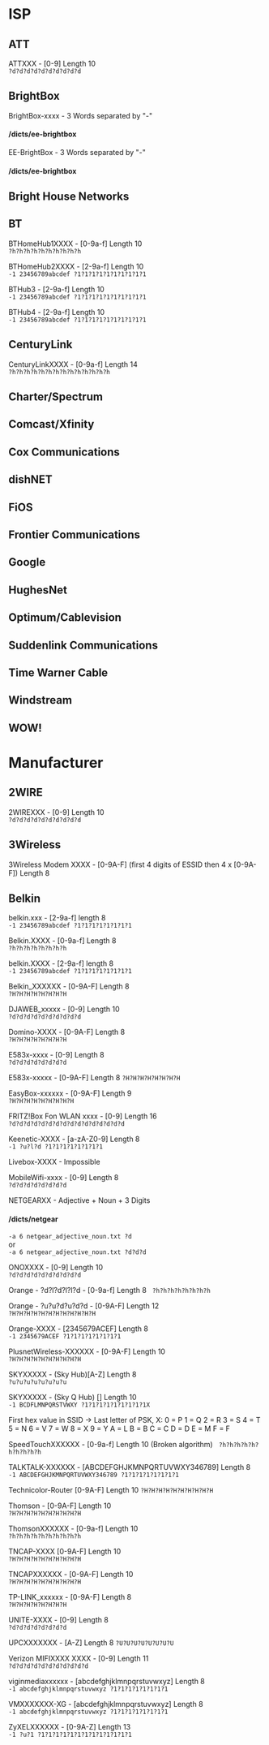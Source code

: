 # ISP

## ATT
ATTXXX - [0-9] Length 10  
`?d?d?d?d?d?d?d?d?d?d` 

## BrightBox

BrightBox-xxxx - 3 Words separated by "-"  
#### /dicts/ee-brightbox

EE-BrightBox - 3 Words separated by "-"  
#### /dicts/ee-brightbox

## Bright House Networks

## BT

BTHomeHub1XXXX - [0-9a-f] Length 10  
`?h?h?h?h?h?h?h?h?h?h`

BTHomeHub2XXXX - [2-9a-f] Length 10  
`-1 23456789abcdef ?1?1?1?1?1?1?1?1?1?1`

BTHub3 - [2-9a-f] Length 10  
`-1 23456789abcdef ?1?1?1?1?1?1?1?1?1?1`

BTHub4 - [2-9a-f] Length 10  
`-1 23456789abcdef ?1?1?1?1?1?1?1?1?1?1`

## CenturyLink

CenturyLinkXXXX - [0-9a-f] Length 14  
`?h?h?h?h?h?h?h?h?h?h?h?h?h?h`

## Charter/Spectrum

## Comcast/Xfinity

## Cox Communications

## dishNET

## FiOS

## Frontier Communications

## Google

## HughesNet

## Optimum/Cablevision

## Suddenlink Communications

## Time Warner Cable

## Windstream

## WOW!


# Manufacturer

## 2WIRE
2WIREXXX - [0-9] Length 10  
`?d?d?d?d?d?d?d?d?d?d`  

## 3Wireless
3Wireless Modem XXXX - [0-9A-F] (first 4 digits of ESSID then 4 x [0-9A-F]) Length 8  
 
## Belkin 
belkin.xxx - [2-9a-f] length 8  
`-1 23456789abcdef ?1?1?1?1?1?1?1?1`

Belkin.XXXX - [0-9a-f] Length 8  
`?h?h?h?h?h?h?h?h`

belkin.XXXX - [2-9a-f] length 8  
`-1 23456789abcdef ?1?1?1?1?1?1?1?1`

Belkin_XXXXXX - [0-9A-F] Length 8  
`?H?H?H?H?H?H?H?H`

DJAWEB_xxxxx - [0-9] Length 10  
`?d?d?d?d?d?d?d?d?d?d`

Domino-XXXX - [0-9A-F] Length 8  
`?H?H?H?H?H?H?H?H`

E583x-xxxx - [0-9] Length 8  
`?d?d?d?d?d?d?d?d`

E583x-xxxxx - [0-9A-F] Length 8 
`?H?H?H?H?H?H?H?H`

EasyBox-xxxxxx - [0-9A-F] Length 9  
`?H?H?H?H?H?H?H?H?H`

FRITZ!Box Fon WLAN xxxx - [0-9] Length 16  
`?d?d?d?d?d?d?d?d?d?d?d?d?d?d?d?d`

Keenetic-XXXX - [a-zA-Z0-9] Length 8  
`-1 ?u?l?d ?1?1?1?1?1?1?1?1`

Livebox-XXXX - Impossible  

MobileWifi-xxxx - [0-9] Length 8  
`?d?d?d?d?d?d?d?d`

NETGEARXX - Adjective + Noun + 3 Digits  
#### /dicts/netgear  
`-a 6 netgear_adjective_noun.txt ?d`  
or  
`-a 6 netgear_adjective_noun.txt ?d?d?d`  

ONOXXXX - [0-9] Length 10  
`?d?d?d?d?d?d?d?d?d?d`  

Orange - ?d?l?d?l?l?d - [0-9a-f] Length 8  
`?h?h?h?h?h?h?h?h`

Orange - ?u?u?d?u?d?d - [0-9A-F] Length 12  
`?H?H?H?H?H?H?H?H?H?H?H?H`

Orange-XXXX - [2345679ACEF] Length 8  
`-1 2345679ACEF ?1?1?1?1?1?1?1?1`

PlusnetWireless-XXXXXX - [0-9A-F] Length 10  
`?H?H?H?H?H?H?H?H?H?H`

SKYXXXXX - (Sky Hub)[A-Z] Length 8  
`?u?u?u?u?u?u?u?u`

SKYXXXXX - (Sky Q Hub) [] Length 10  
`-1 BCDFLMNPQRSTVWXY ?1?1?1?1?1?1?1?1?1X`

First hex value in SSID -> Last letter of PSK, X:
0 = P
1 = Q
2 = R
3 = S
4 = T
5 = N
6 = V
7 = W
8 = X
9 = Y
A = L
B = B
C = C
D = D
E = M
F = F

SpeedTouchXXXXXX - [0-9a-f] Length 10 (Broken algorithm)  
`?h?h?h?h?h?h?h?h?h?h`

TALKTALK-XXXXXX - [ABCDEFGHJKMNPQRTUVWXY346789] Length 8  
`-1 ABCDEFGHJKMNPQRTUVWXY346789 ?1?1?1?1?1?1?1?1`

Technicolor-Router [0-9A-F] Length 10 
`?H?H?H?H?H?H?H?H?H?H`

Thomson - [0-9A-F] Length 10  
`?H?H?H?H?H?H?H?H?H?H`

ThomsonXXXXXX - [0-9a-f] Length 10  
`?h?h?h?h?h?h?h?h?h?h`

TNCAP-XXXX [0-9A-F] Length 10  
`?H?H?H?H?H?H?H?H?H?H`

TNCAPXXXXXX - [0-9A-F] Length 10  
`?H?H?H?H?H?H?H?H?H?H`

TP-LINK_xxxxxx - [0-9A-F] Length 8  
`?H?H?H?H?H?H?H?H`

UNITE-XXXX - [0-9] Length 8  
`?d?d?d?d?d?d?d?d`

UPCXXXXXXX - [A-Z] Length 8 
`?U?U?U?U?U?U?U?U`

Verizon MIFIXXXX XXXX - [0-9] Length 11  
`?d?d?d?d?d?d?d?d?d?d?d`

viginmediaxxxxxx - [abcdefghjklmnpqrstuvwxyz] Length 8  
`-1 abcdefghjklmnpqrstuvwxyz ?1?1?1?1?1?1?1?1`

VMXXXXXXX-XG - [abcdefghjklmnpqrstuvwxyz] Length 8  
`-1 abcdefghjklmnpqrstuvwxyz ?1?1?1?1?1?1?1?1`

ZyXELXXXXXX - [0-9A-Z] Length 13    
`-1 ?u?1 ?1?1?1?1?1?1?1?1?1?1?1?1?1`

